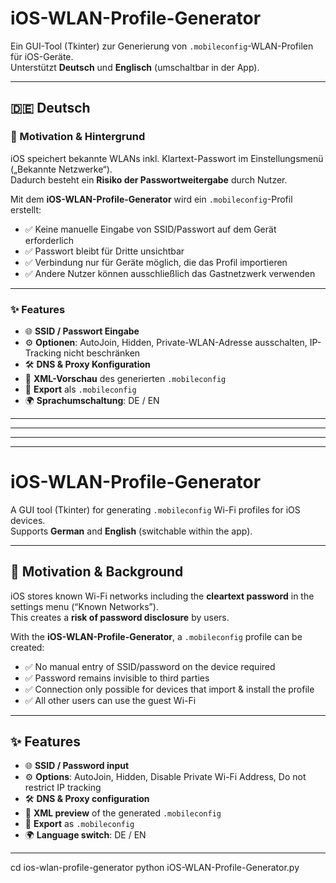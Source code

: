 # iOS-WLAN-Profile-Generator

Ein GUI-Tool (Tkinter) zur Generierung von `.mobileconfig`-WLAN-Profilen für iOS-Geräte.  
Unterstützt **Deutsch** und **Englisch** (umschaltbar in der App).

---

## 🇩🇪 Deutsch

### 🔐 Motivation & Hintergrund
iOS speichert bekannte WLANs inkl. Klartext-Passwort im Einstellungsmenü („Bekannte Netzwerke“).  
Dadurch besteht ein **Risiko der Passwortweitergabe** durch Nutzer.  

Mit dem **iOS-WLAN-Profile-Generator** wird ein `.mobileconfig`-Profil erstellt:  
- ✅ Keine manuelle Eingabe von SSID/Passwort auf dem Gerät erforderlich  
- ✅ Passwort bleibt für Dritte unsichtbar  
- ✅ Verbindung nur für Geräte möglich, die das Profil importieren  
- ✅ Andere Nutzer können ausschließlich das Gastnetzwerk verwenden  

---

### ✨ Features
- 🌐 **SSID / Passwort Eingabe**
- ⚙️ **Optionen**: AutoJoin, Hidden, Private-WLAN-Adresse ausschalten, IP-Tracking nicht beschränken
- 🛠️ **DNS & Proxy Konfiguration**
- 👀 **XML-Vorschau** des generierten `.mobileconfig`
- 💾 **Export** als `.mobileconfig`
- 🌍 **Sprachumschaltung**: DE / EN



---
---
---
---



# iOS-WLAN-Profile-Generator

A GUI tool (Tkinter) for generating `.mobileconfig` Wi-Fi profiles for iOS devices.  
Supports **German** and **English** (switchable within the app).

---

## 🔐 Motivation & Background
iOS stores known Wi-Fi networks including the **cleartext password** in the settings menu (“Known Networks”).  
This creates a **risk of password disclosure** by users.  

With the **iOS-WLAN-Profile-Generator**, a `.mobileconfig` profile can be created:  
- ✅ No manual entry of SSID/password on the device required  
- ✅ Password remains invisible to third parties  
- ✅ Connection only possible for devices that import & install the profile  
- ✅ All other users can use the guest Wi-Fi  

---

## ✨ Features
- 🌐 **SSID / Password input**
- ⚙️ **Options**: AutoJoin, Hidden, Disable Private Wi-Fi Address, Do not restrict IP tracking
- 🛠️ **DNS & Proxy configuration**
- 👀 **XML preview** of the generated `.mobileconfig`
- 💾 **Export** as `.mobileconfig`
- 🌍 **Language switch**: DE / EN

---
cd ios-wlan-profile-generator
python iOS-WLAN-Profile-Generator.py
